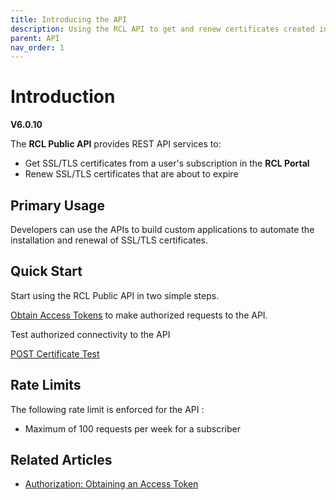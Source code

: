 ```yaml
---
title: Introducing the API
description: Using the RCL API to get and renew certificates created in the RCL portal
parent: API
nav_order: 1
---
```


# Introduction
**V6.0.10**

The **RCL Public API** provides REST API services to:

- Get SSL/TLS certificates from a user's subscription in the **RCL Portal**
- Renew SSL/TLS certificates that are about to expire

## Primary Usage

Developers can use the APIs to build custom applications to automate the installation and renewal of SSL/TLS certificates.

## Quick Start

Start using the RCL Public API in two simple steps.

[Obtain Access Tokens](./authorization) to make authorized requests to the API.

Test authorized connectivity to the API

[POST Certificate Test](./post-certificate-test.md)

## Rate Limits

The following rate limit is enforced for the API :

- Maximum of 100 requests per week for a subscriber

## Related Articles

- [Authorization: Obtaining an Access Token](./authorization)
